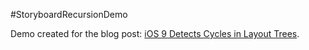 #StoryboardRecursionDemo

Demo created for the blog post: [iOS 9 Detects Cycles in Layout Trees](http://blog.benjamin-encz.de/ios-9-detects-cycles-in-layout-trees/).